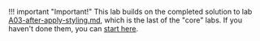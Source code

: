 !!! important "Important!"
    This lab builds on the completed solution to lab [A03-after-apply-styling.md](app-camp/aad/A03-after-apply-styling.md), which is the last of the "core" labs. If you haven't done them, you can [start here](/app-camp/aad/A01-begin-app.md).